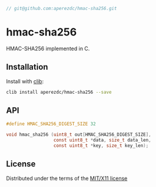 ```c
// git@github.com:aperezdc/hmac-sha256.git
```

hmac-sha256
===========

HMAC-SHA256 implemented in C.

Installation
------------

Install with [clib](https://github.com/clibs/clib):

```sh
clib install aperezdc/hmac-sha256 --save
```

API
---

```c
#define HMAC_SHA256_DIGEST_SIZE 32

void hmac_sha256 (uint8_t out[HMAC_SHA256_DIGEST_SIZE],
                  const uint8_t *data, size_t data_len,
                  const uint8_t *key, size_t key_len);
```


License
-------

Distributed under the terms of the [MIT/X11
license](https://opensource.org/licenses/MIT)
